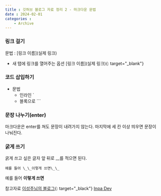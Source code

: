 ```yaml
---
title : 깃허브 블로그 자료 정리 2 - 마크다운 문법
date : 2024-02-01
categories : 
    - Archive
---
```


### 링크 걸기
문법 : [링크 이름](실제 링크)

- 새 탭에 링크를 열어주는 옵션 [링크 이름](실제 링크){: target="_blank"}

### 코드 삽입하기
- 문법
  - 인라인 \`
  - 블록으로 \`\`\`

### 문장 나누기(enter)
마크다운은 enter를 쳐도 문장이 내려가지 않는다.   마지막에 세 칸 이상 띄우면 문장이 나눠진다.

### 굵게 쓰기
굵게 쓰고 싶은 글자 앞 뒤로 \_\_를 적으면 된다.   
```
예를 들어 \_\_이렇게 쓰면\_\_
```
예를 들어 __이렇게 쓰면__

참고자료
[이성주님의 블로그](https://burningfalls.github.io/blog/link-making/){: target="_black"}
[Inpa Dev](https://inpa.tistory.com/entry/MarkDown-%F0%9F%93%9A-%EB%A7%88%ED%81%AC%EB%8B%A4%EC%9A%B4-%EB%AC%B8%EB%B2%95-%F0%9F%92%AF-%EC%A0%95%EB%A6%AC)